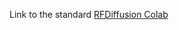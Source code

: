 Link to the standard [RFDiffusion Colab](https://colab.research.google.com/github/sokrypton/ColabDesign/blob/main/rf/examples/diffusion.ipynb)
